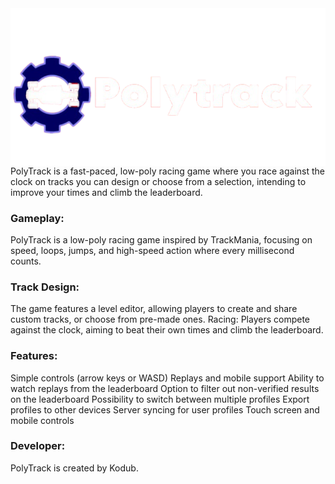 <img align="center" src="https://github.com/Skj0nes-2/polytrack/blob/dd657022af0e09565faf6dafc5fcafbf3038a585/Polytrack.png">
PolyTrack is a fast-paced, low-poly racing game where you race against the clock on tracks you can design or choose from a selection, intending to improve your times and climb the leaderboard. 

### Gameplay:
PolyTrack is a low-poly racing game inspired by TrackMania, focusing on speed, loops, jumps, and high-speed action where every millisecond counts. 
### Track Design:
The game features a level editor, allowing players to create and share custom tracks, or choose from pre-made ones. 
Racing:
Players compete against the clock, aiming to beat their own times and climb the leaderboard. 
### Features:
Simple controls (arrow keys or WASD) 
Replays and mobile support 
Ability to watch replays from the leaderboard 
Option to filter out non-verified results on the leaderboard 
Possibility to switch between multiple profiles 
Export profiles to other devices 
Server syncing for user profiles 
Touch screen and mobile controls 
### Developer:
PolyTrack is created by Kodub. 
